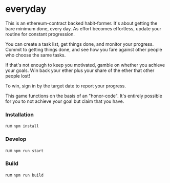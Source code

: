 # everyday

This is an ethereum-contract backed habit-former. It's about getting the bare minimum done, every day. As effort becomes effortless, update your routine for constant progression. 

You can create a task list, get things done, and monitor your progress. Commit to getting things done, and see how you fare against other people who choose the same tasks.

If that's not enough to keep you motivated, gamble on whether you achieve your goals. Win back your ether plus your share of the ether that other people lost!

To win, sign in by the target date to report your progress.

This game functions on the basis of an "honor-code". It's entirely possible for you to not achieve your goal but claim that you have.

### Installation
run `npm install`

### Develop
run `npm run start`

### Build
run `npm run build`

